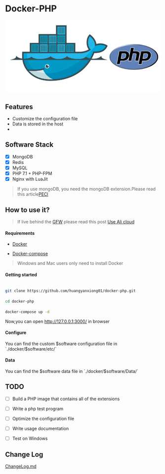 # Docker-PHP

![docker-php](./images/docker-php.png)

## Features

- Customize the configuration file
- Data is stored in the host
- 
 
## Software Stack
- [x] MongoDB
- [x] Redis
- [x] MySQL
- [x] PHP 7.1 + PHP-FPM
- [x] Nginx with LuaJit

> If you use mongoDB, you need the mongoDB extension.Please read this article[PECl](http://www.myfreax.com/install-the-php-extension-with-pecl/)
## How to use it?

>If live behind the [GFW](https://zh.wikipedia.org/zh-hans/%E9%98%B2%E7%81%AB%E9%95%BF%E5%9F%8E) please read this post [Use Ali cloud](http://www.myfreax.com/use-aliyun-mirror-acceleration-on-docker/)


#### Requirements

- [Docker](https://www.docker.com/)

- [Docker-compose](https://github.com/docker/compose/releases)

>Windows and Mac users only need to install Docker

#### Getting started

```bash

git clone https://github.com/huangyanxiong01/docker-php.git

cd docker-php

docker-compose up -d
```
Now,you can open http://127.0.0.1:3000/ in browser


#### Configure 

You can find the custom $software configuration file in `./docker/$software/etc/`


#### Data

You can find the  $software data file in `./docker/$software/Data/`

## TODO
- [ ] Build a PHP image that contains all of the extensions
- [ ] Write a php test program
- [ ] Optimize the configuration file
- [ ] Write usage documentation
- [ ] Test on Windows




## Change Log
[ChangeLog.md](ChangeLog.md)


